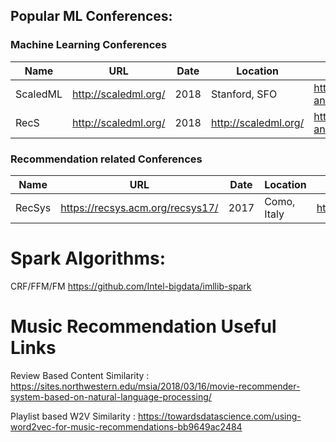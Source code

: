 ## Popular ML Conferences:

### Machine Learning Conferences

 | Name | URL | Date | Location | Content Link|
 | --- | --- |--- | --- |--- | 
 | ScaledML | http://scaledml.org/ | 2018 | Stanford, SFO |https://www.matroid.com/blog/post/slides-and-videos-from-scaledml-2018|
 | RecS | http://scaledml.org/ | 2018 | http://scaledml.org/ |https://www.matroid.com/blog/post/slides-and-videos-from-scaledml-2018|

### Recommendation related Conferences 
| Name | URL | Date | Location | Content Link|
 | --- | --- |--- | --- |--- | 
 | RecSys | https://recsys.acm.org/recsys17/| 2017 |Como, Italy |https://recsys.acm.org/recsys17/program/|



# Spark Algorithms:
CRF/FFM/FM   https://github.com/Intel-bigdata/imllib-spark


# Music Recommendation Useful Links

Review Based Content Similarity : https://sites.northwestern.edu/msia/2018/03/16/movie-recommender-system-based-on-natural-language-processing/

Playlist based W2V Similarity : https://towardsdatascience.com/using-word2vec-for-music-recommendations-bb9649ac2484
   

